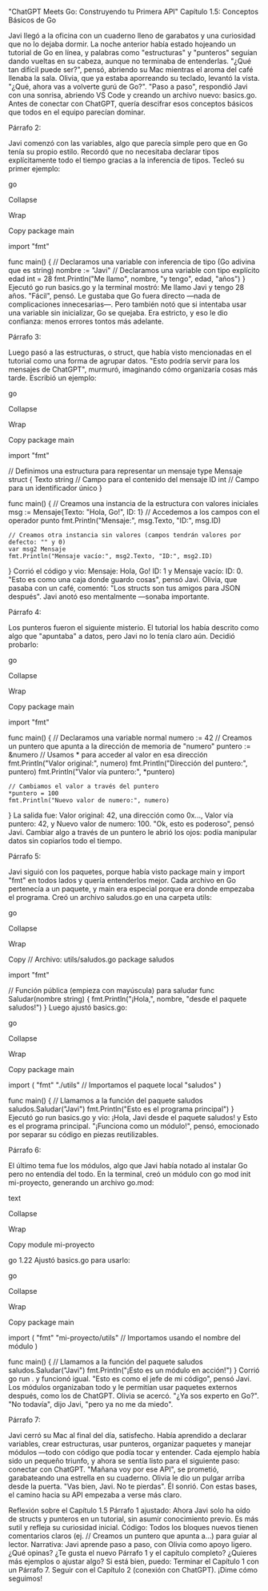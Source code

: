 "ChatGPT Meets Go: Construyendo tu Primera API"
Capítulo 1.5: Conceptos Básicos de Go

Javi llegó a la oficina con un cuaderno lleno de garabatos y una curiosidad que no lo dejaba dormir. La noche anterior había estado hojeando un tutorial de Go en línea, y palabras como "estructuras" y "punteros" seguían dando vueltas en su cabeza, aunque no terminaba de entenderlas. "¿Qué tan difícil puede ser?", pensó, abriendo su Mac mientras el aroma del café llenaba la sala. Olivia, que ya estaba aporreando su teclado, levantó la vista. "¿Qué, ahora vas a volverte gurú de Go?". "Paso a paso", respondió Javi con una sonrisa, abriendo VS Code y creando un archivo nuevo: basics.go. Antes de conectar con ChatGPT, quería descifrar esos conceptos básicos que todos en el equipo parecían dominar.

Párrafo 2:

Javi comenzó con las variables, algo que parecía simple pero que en Go tenía su propio estilo. Recordó que no necesitaba declarar tipos explícitamente todo el tiempo gracias a la inferencia de tipos. Tecleó su primer ejemplo:

go

Collapse

Wrap

Copy
package main

import "fmt"

func main() {
    // Declaramos una variable con inferencia de tipo (Go adivina que es string)
    nombre := "Javi"
    // Declaramos una variable con tipo explícito
    edad int = 28
    fmt.Println("Me llamo", nombre, "y tengo", edad, "años")
}
Ejecutó go run basics.go y la terminal mostró: Me llamo Javi y tengo 28 años. "Fácil", pensó. Le gustaba que Go fuera directo —nada de complicaciones innecesarias—. Pero también notó que si intentaba usar una variable sin inicializar, Go se quejaba. Era estricto, y eso le dio confianza: menos errores tontos más adelante.

Párrafo 3:

Luego pasó a las estructuras, o struct, que había visto mencionadas en el tutorial como una forma de agrupar datos. "Esto podría servir para los mensajes de ChatGPT", murmuró, imaginando cómo organizaría cosas más tarde. Escribió un ejemplo:

go

Collapse

Wrap

Copy
package main

import "fmt"

// Definimos una estructura para representar un mensaje
type Mensaje struct {
    Texto string  // Campo para el contenido del mensaje
    ID    int     // Campo para un identificador único
}

func main() {
    // Creamos una instancia de la estructura con valores iniciales
    msg := Mensaje{Texto: "Hola, Go!", ID: 1}
    // Accedemos a los campos con el operador punto
    fmt.Println("Mensaje:", msg.Texto, "ID:", msg.ID)

    // Creamos otra instancia sin valores (campos tendrán valores por defecto: "" y 0)
    var msg2 Mensaje
    fmt.Println("Mensaje vacío:", msg2.Texto, "ID:", msg2.ID)
}
Corrió el código y vio: Mensaje: Hola, Go! ID: 1 y Mensaje vacío:  ID: 0. "Esto es como una caja donde guardo cosas", pensó Javi. Olivia, que pasaba con un café, comentó: "Los structs son tus amigos para JSON después". Javi anotó eso mentalmente —sonaba importante.

Párrafo 4:

Los punteros fueron el siguiente misterio. El tutorial los había descrito como algo que "apuntaba" a datos, pero Javi no lo tenía claro aún. Decidió probarlo:

go

Collapse

Wrap

Copy
package main

import "fmt"

func main() {
    // Declaramos una variable normal
    numero := 42
    // Creamos un puntero que apunta a la dirección de memoria de "numero"
    puntero := &numero
    // Usamos * para acceder al valor en esa dirección
    fmt.Println("Valor original:", numero)
    fmt.Println("Dirección del puntero:", puntero)
    fmt.Println("Valor vía puntero:", *puntero)

    // Cambiamos el valor a través del puntero
    *puntero = 100
    fmt.Println("Nuevo valor de numero:", numero)
}
La salida fue: Valor original: 42, una dirección como 0x..., Valor vía puntero: 42, y Nuevo valor de numero: 100. "Ok, esto es poderoso", pensó Javi. Cambiar algo a través de un puntero le abrió los ojos: podía manipular datos sin copiarlos todo el tiempo.

Párrafo 5:

Javi siguió con los paquetes, porque había visto package main y import "fmt" en todos lados y quería entenderlos mejor. Cada archivo en Go pertenecía a un paquete, y main era especial porque era donde empezaba el programa. Creó un archivo saludos.go en una carpeta utils:

go

Collapse

Wrap

Copy
// Archivo: utils/saludos.go
package saludos

import "fmt"

// Función pública (empieza con mayúscula) para saludar
func Saludar(nombre string) {
    fmt.Println("¡Hola,", nombre, "desde el paquete saludos!")
}
Luego ajustó basics.go:

go

Collapse

Wrap

Copy
package main

import (
    "fmt"
    "./utils" // Importamos el paquete local "saludos"
)

func main() {
    // Llamamos a la función del paquete saludos
    saludos.Saludar("Javi")
    fmt.Println("Esto es el programa principal")
}
Ejecutó go run basics.go y vio: ¡Hola, Javi desde el paquete saludos! y Esto es el programa principal. "¡Funciona como un módulo!", pensó, emocionado por separar su código en piezas reutilizables.

Párrafo 6:

El último tema fue los módulos, algo que Javi había notado al instalar Go pero no entendía del todo. En la terminal, creó un módulo con go mod init mi-proyecto, generando un archivo go.mod:

text

Collapse

Wrap

Copy
module mi-proyecto

go 1.22
Ajustó basics.go para usarlo:

go

Collapse

Wrap

Copy
package main

import (
    "fmt"
    "mi-proyecto/utils" // Importamos usando el nombre del módulo
)

func main() {
    // Llamamos a la función del paquete saludos
    saludos.Saludar("Javi")
    fmt.Println("¡Esto es un módulo en acción!")
}
Corrió go run . y funcionó igual. "Esto es como el jefe de mi código", pensó Javi. Los módulos organizaban todo y le permitían usar paquetes externos después, como los de ChatGPT. Olivia se acercó. "¿Ya sos experto en Go?". "No todavía", dijo Javi, "pero ya no me da miedo".

Párrafo 7:

Javi cerró su Mac al final del día, satisfecho. Había aprendido a declarar variables, crear estructuras, usar punteros, organizar paquetes y manejar módulos —todo con código que podía tocar y entender. Cada ejemplo había sido un pequeño triunfo, y ahora se sentía listo para el siguiente paso: conectar con ChatGPT. "Mañana voy por ese API", se prometió, garabateando una estrella en su cuaderno. Olivia le dio un pulgar arriba desde la puerta. "Vas bien, Javi. No te pierdas". Él sonrió. Con estas bases, el camino hacia su API empezaba a verse más claro.

Reflexión sobre el Capítulo 1.5
Párrafo 1 ajustado: Ahora Javi solo ha oído de structs y punteros en un tutorial, sin asumir conocimiento previo. Es más sutil y refleja su curiosidad inicial.
Código: Todos los bloques nuevos tienen comentarios claros (ej. // Creamos un puntero que apunta a...) para guiar al lector.
Narrativa: Javi aprende paso a paso, con Olivia como apoyo ligero.
¿Qué opinas?
¿Te gusta el nuevo Párrafo 1 y el capítulo completo? ¿Quieres más ejemplos o ajustar algo?
Si está bien, puedo:
Terminar el Capítulo 1 con un Párrafo 7.
Seguir con el Capítulo 2 (conexión con ChatGPT). ¡Dime cómo seguimos!
